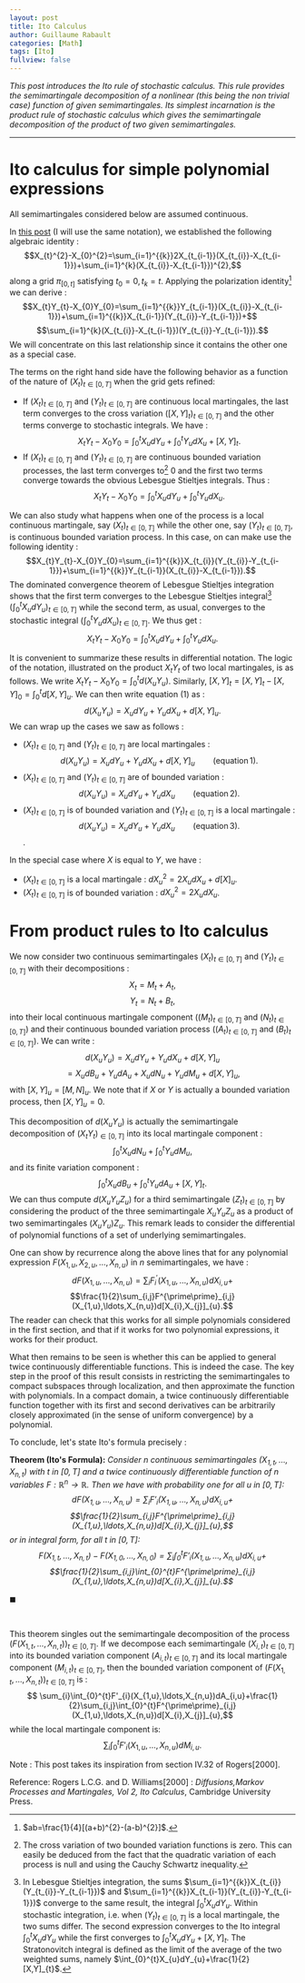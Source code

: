 ```yaml
--- 
layout: post 
title: Ito Calculus 
author: Guillaume Rabault
categories: [Math] 
tags: [Ito]
fullview: false 
--- 
```


*This post introduces the Ito rule of stochastic
calculus. This rule provides the semimartingale decomposition of a
nonlinear (this being the non trivial case) function of given
semimartingales. Its simplest incarnation is the product rule of
stochastic calculus which gives the semimartingale decomposition of the
product of two given semimartingales.*

* * * * *

Ito calculus for simple polynomial expressions
==============================================

All semimartingales considered below are assumed continuous.

In [this
post](/math/2013/05/29/quadratic-variation-and-stochastic-integration.html "QUADRATIC VARIATION AND STOCHASTIC INTEGRATION")
(I will use the same notation), we established the following algebraic
identity :
$$X_{t}^{2}-X_{0}^{2}=\sum_{i=1}^{{k}}2X_{t_{i-1}}(X_{t_{i}}-X_{t_{i-1}})+\sum_{i=1}^{k}(X_{t_{i}}-X_{t_{i-1}})^{2},$$
along a grid $\pi_{[0,t]}$ satisfying $t_{0}=0 ,t_{k}=t$.
Applying the polarization identity[^1] we can derive :
$$X_{t}Y_{t}-X_{0}Y_{0}=\sum_{i=1}^{{k}}Y_{t_{i-1}}(X_{t_{i}}-X_{t_{i-1}})+\sum_{i=1}^{{k}}X_{t_{i-1}}(Y_{t_{i}}-Y_{t_{i-1}})+$$
$$\sum_{i=1}^{k}(X_{t_{i}}-X_{t_{i-1}})(Y_{t_{i}}-Y_{t_{i-1}}).$$
We will concentrate on this last relationship since it contains the
other one as a special case.

The terms on the right hand side have the following behavior as a
function of the nature of $(X_{t})_{t \in [0,T]}$ when the grid
gets refined:

-   If $(X_{t})_{t \in [0,T]}$ and $(Y_{t})_{t \in [0,T]}$ are
    continuous local martingales, the last term converges to the cross
    variation $([X,Y]_{t})_{t \in [0,T]}$ and the other terms
    converge to stochastic integrals. We have :
    $$X_{t}Y_{t}-X_{0}Y_{0}=\int_{0}^{t}X_{u}dY_{u}+\int_{0}^{t}Y_{u}dX_{u}+[X,Y]_{t}.
    \tag{1}$$
-   If $(X_{t})_{t \in [0,T]}$ and $(Y_{t})_{t \in [0,T]}$ are
    continuous bounded variation processes, the last term converges
    to[^2] $0$ and the first two terms converge towards the
    obvious Lebesgue Stieltjes integrals. Thus :
    $$X_{t}Y_{t}-X_{0}Y_{0}=\int_{0}^{t}X_{u}dY_{u}+\int_{0}^{t}Y_{u}dX_{u}.
    \tag{2}$$

We can also study what happens when one of the process is a local
continuous martingale, say $(X_{t})_{t \in [0,T]}$ while the other
one, say $(Y_{t})_{t \in [0,T]}$, is continuous bounded variation
process. In this case, on can make use the following identity :
$$X_{t}Y_{t}-X_{0}Y_{0}=\sum_{i=1}^{{k}}X_{t_{i}}(Y_{t_{i}}-Y_{t_{i-1}})+\sum_{i=1}^{{k}}Y_{t_{i-1}}(X_{t_{i}}-X_{t_{i-1}}).$$
The dominated convergence theorem of Lebesgue Stieltjes integration
shows that the first term converges to the Lebesgue Stieltjes
integral[^3] $(\int_{0}^{t}X_{u}dY_{u})_{t \in [0,T]}$
while the second term, as usual, converges to the stochastic integral
$(\int_{0}^{t}Y_{u}dX_{u})_{t \in [0,T]}$. We thus get :
$$X_{t}Y_{t}-X_{0}Y_{0}=\int_{0}^{t}X_{u}dY_{u}+\int_{0}^{t}Y_{u}dX_{u}.
\tag{3}$$

It is convenient to summarize these results in differential notation.
The logic of the notation, illustrated on the product $X_{t}Y_{t}$
of two local martingales, is as follows. We write
$X_{t}Y_{t}-X_{0}Y_{0}=\int_{0}^{t}d (X_{u}Y_{u})$.
Similarly,
$[X,Y]_{t}=[X,Y]_{t}-[X,Y]_{0}=\int_{0}^{t}d[X,Y]_{u}$. We can
then write equation $(1)$ as : $$d (X_{u}Y_{u})=X_{u}d
Y_{u}+Y_{u}d X_{u}+d[X,Y]_{u}.$$ We can wrap up the cases we saw
as follows :

-   $(X_{t})_{t \in [0,T]}$ and $(Y_{t})_{t \in [0,T]}$ are
    local martingales : $$d (X_{u}Y_{u})=X_{u}d Y_{u}+Y_{u}d
    X_{u}+d[X,Y]_{u} \qquad (\text{equation}\,1).$$
-   $(X_{t})_{t \in [0,T]}$ and $(Y_{t})_{t \in [0,T]}$ are of
    bounded variation : $$d (X_{u}Y_{u})=X_{u}d Y_{u}+Y_{u}d
    X_{u} \qquad (\text{equation}\,2).$$
-   $(X_{t})_{t \in [0,T]}$ is of bounded variation and
    $(Y_{t})_{t \in [0,T]}$ is a local martingale : $$d
    (X_{u}Y_{u})=X_{u}d Y_{u}+Y_{u}d X_{u} \qquad
    (\text{equation}\,3).$$.

In the special case where $X$ is equal to $Y$, we have :

-   $(X_{t})_{t \in [0,T]}$ is a local martingale :
    $dX^{2}_{u}=2X_{u}dX_{u}+d[X]_{u}$.
-   $(X_{t})_{t \in [0,T]}$ is of bounded variation :
    $dX^{2}_{u}=2X_{u}dX_{u}$.

From product rules to Ito calculus
==================================

We now consider two continuous semimartingales $(X_{t})_{t \in
[0,T]}$ and $(Y_{t})_{t \in [0,T]}$ with their decompositions :
$$X_{t}=M_{t}+A_{t},$$ $$Y_{t}=N_{t}+B_{t},$$ into their
local continuous martingale component ($(M_{t})_{t \in [0,T]}$ and
$(N_{t})_{t \in [0,T]}$) and their continuous bounded variation
process ($(A_{t})_{t \in [0,T]}$ and $(B_{t})_{t \in [0,T]}$).
We can write : $$d (X_{u}Y_{u})=X_{u}d Y_{u}+Y_{u}d
X_{u}+d[X,Y]_{u}$$ $$=X_{u}d B_{u}+Y_{u}d A_{u}+X_{u}d
N_{u}+Y_{u}d M_{u}+d[X,Y]_{u},$$ with $[X,Y]_{u}=[M,N]_{u}$.
We note that if $X$ or $Y$ is actually a bounded variation process,
then $[X,Y]_{u}=0$.

This decomposition of $d(X_{u}Y_{u})$ is actually the semimartingale
decomposition of $(X_{t}Y_{t})_{\in [0,T]}$ into its local
martingale component :$$\int_{0}^{t}X_{u}d
N_{u}+\int_{0}^{t}Y_{u}d M_{u},$$ and its finite variation
component : $$\int_{0}^{t}X_{u}d B_{u}+\int_{0}^{t}Y_{u}d
A_{u}+[X,Y]_{t}.$$ We can thus compute $d(X_{u}Y_{u}Z_{u})$ for
a third semimartingale $(Z_{t})_{t \in [0,T]}$ by considering the
product of the three semimartingale $X_{u}Y_{u}Z_{u}$ as a product
of two semimartingales $(X_{u}Y_{u})Z_{u}$. This remark leads to
consider the differential of polynomial functions of a set of underlying
semimartingales.

One can show by recurrence along the above lines that for any polynomial
expression $F(X_{1,u},X_{2,u},\ldots,X_{n,u})$ in $n$
semimartingales, we have : $$dF(X_{1,u},\ldots,X_{n,u})=
\sum_{i}F^{\prime}_{i}(X_{1,u},\ldots,X_{n,u})dX_{i,u}+$$
$$\frac{1}{2}\sum_{i,j}F^{\prime\prime}_{i,j}(X_{1,u},\ldots,X_{n,u})d[X_{i},X_{j}]_{u}.$$
The reader can check that this works for all simple polynomials
considered in the first section, and that if it works for two polynomial
expressions, it works for their product.

What then remains to be seen is whether this can be applied to general
twice continuously differentiable functions. This is indeed the case.
The key step in the proof of this result consists in restricting the
semimartingales to compact subspaces through localization, and then
approximate the function with polynomials. In a compact domain, a twice
continuously differentiable function together with its first and second
derivatives can be arbitrarily closely approximated (in the sense of
uniform convergence) by a polynomial.

To conclude, let's state Ito's formula precisely :

**Theorem (Ito's Formula):** *Consider $n$ continuous semimartingales
$(X_{1,t},\ldots,X_{n,t})$ with $t$ in $[0,T]$ and a twice
continuously differentiable function of $n$ variables $F:
\mathbb{R}^{n}\rightarrow \mathbb{R}$. Then we have with
probability one for all $u$ in
$[0,T]$:$$dF(X_{1,u},\ldots,X_{n,u})=
\sum_{i}F'_{i}(X_{1,u},\ldots,X_{n,u})dX_{i,u}+$$
$$\frac{1}{2}\sum_{i,j}F^{\prime\prime}_{i,j}(X_{1,u},\ldots,X_{n,u})d[X_{i},X_{j}]_{u},$$
or in integral form, for all $t$ in $[0,T]$:
$$F(X_{1,t},\ldots,X_{n,t})-F(X_{1,0},\ldots,X_{n,0})=
\sum_{i}\int_{0}^{t}F'_{i}(X_{1,u},\ldots,X_{n,u})dX_{i,u}+$$
$$\frac{1}{2}\sum_{i,j}\int_{0}^{t}F^{\prime\prime}_{i,j}(X_{1,u},\ldots,X_{n,u})d[X_{i},X_{j}]_{u}.$$*

${\scriptstyle \blacksquare}$

 

This theorem singles out the semimartingale decomposition of the process
$(F(X_{1,t},\ldots,X_{n,t}))_{t \in [0,T]}$. If we decompose each
semimartingale $(X_{i,t})_{t \in [0,T]}$ into its bounded variation
component $(A_{i,t})_{t \in [0,T]}$ and its local martingale
component $(M_{i,t})_{t \in [0,T]}$, then the bounded variation
component of $(F(X_{1,t},\ldots,X_{n,t}))_{t \in [0,T]}$ is :
$$
\sum_{i}\int_{0}^{t}F'_{i}(X_{1,u},\ldots,X_{n,u})dA_{i,u}+\frac{1}{2}\sum_{i,j}\int_{0}^{t}F^{\prime\prime}_{i,j}(X_{1,u},\ldots,X_{n,u})d[X_{i},X_{j}]_{u},$$
while the local martingale component is: $$
\sum_{i}\int_{0}^{t}F'_{i}(X_{1,u},\ldots,X_{n,u})dM_{i,u}.$$

Note : This post takes its inspiration from section IV.32 of
Rogers[2000].

Reference: Rogers L.C.G. and D. Williams[2000] : *Diffusions,Markov
Processes and Martingales, Vol 2, Ito Calculus*, Cambridge University
Press.


[^1]:  $ab=\frac{1}{4}[(a+b)^{2}-(a-b)^{2}]$. 

[^2]:  The cross variation of two bounded variation functions is zero. This
    can easily be deduced from the fact that the quadratic variation of
    each process is null and using the Cauchy Schwartz inequality.
 

[^3]:  In Lebesgue Stieltjes integration, the sums
    $\sum_{i=1}^{{k}}X_{t_{i}}(Y_{t_{i}}-Y_{t_{i-1}})$ and
    $\sum_{i=1}^{{k}}X_{t_{i-1}}(Y_{t_{i}}-Y_{t_{i-1}})$
    converge to the same result, the integral
    $\int_{0}^{t}X_{u}dY_{u}$. Within stochastic integration,
    i.e. when $(Y_{t})_{t \in [0,T]}$ is a local martingale, the
    two sums differ. The second expression converges to the Ito integral
    $\int_{0}^{t}X_{u}dY_{u}$ while the first converges to
    $\int_{0}^{t}X_{u}dY_{u}+[X,Y]_{t}$. The Stratonovitch
    integral is defined as the limit of the average of the two weighted
    sums, namely
    $\int_{0}^{t}X_{u}dY_{u}+\frac{1}{2}[X,Y]_{t}$.
 
